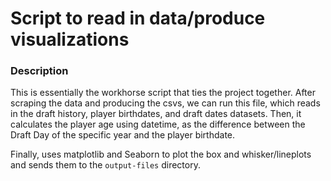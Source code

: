 # Script to read in data/produce visualizations

### Description
This is essentially the workhorse script that ties the project together. After scraping the data and producing the csvs, 
we can run this file, which reads in the draft history, player birthdates, and draft dates datasets. 
Then, it calculates the player age using datetime, as the difference between the Draft Day of the specific year
and the player birthdate. 

Finally, uses matplotlib and Seaborn to plot the box and whisker/lineplots and sends them to the ``output-files`` directory.

